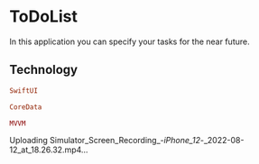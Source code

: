 # ToDoList
In this application you can specify your tasks for the near future.
## Technology

```ruby
SwiftUI
```
```ruby
CoreData
```
```ruby
MVVM
```
Uploading Simulator_Screen_Recording_-_iPhone_12_-_2022-08-12_at_18.26.32.mp4…

